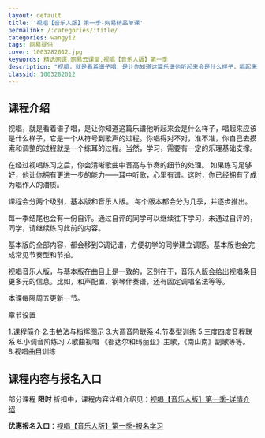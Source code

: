 ```yaml
---
layout: default
title: '视唱【音乐人版】第一季-网易精品单课'
permalink: /:categories/:title/
categories: wangyi2
tags: 网易提供
cover: 1003282012.jpg
keywords: 精选网课,网易云课堂,视唱【音乐人版】第一季
description: "视唱，就是看着谱子唱，是让你知道这篇乐谱他听起来会是什么样子，唱起来应该是什么样子，它是一个从符号到歌声的过程。你唱得对不对，准不准，你自己去摸索和调整的过程就是一个练耳的过程。当然，学习，"
classid: 1003282012
---
```


## 课程介绍

视唱，就是看着谱子唱，是让你知道这篇乐谱他听起来会是什么样子，唱起来应该是什么样子，它是一个从符号到歌声的过程。你唱得对不对，准不准，你自己去摸索和调整的过程就是一个练耳的过程。当然，学习，需要有一定的乐理基础支撑。

在经过视唱练习之后，你会清晰歌曲中音高与节奏的细节的处理。
如果练习足够好，他让你拥有更进一步的能力——耳中听歌，心里有谱。这时，你已经拥有了成为唱作人的潜质。

课程会分两个级别，基本版和音乐人版。
每个版本都会分为几季，并逐步推出。

每一季结尾也会有一份自评。通过自评的同学可以继续往下学习，未通过自评的，同学，请继续练习此前的内容。

基本版的全部内容，都会移到C调记谱，方便初学的同学建立调感。基本版也会完成常见节奏型和节拍。

视唱音乐人版，与基本版在曲目上是一致的，区别在于，音乐人版会给出视唱条目更多元的信息。比如，和声配置，钢琴伴奏谱，还有固定调唱名法等等。

本课每隔周五更新一节。

章节设置

1.课程简介
2.击拍法与指挥图示
3.大调音阶联系
4.节奏型训练
5.三度四度音程联系
6.小调音阶练习
7.歌曲视唱
《都达尔和玛丽亚》主歌，《南山南》副歌等等。
8.视唱曲目训练

## 课程内容与报名入口

部分课程 **限时** 折扣中，课程内容详细介绍见：[视唱【音乐人版】第一季-详情介绍](https://study.163.com/course/introduction/1003282012.htm?share=1&shareId=1025206652&utm_campaign=share&utm_medium=iphoneShare&utm_source=&utm_u=1025206652)

**优惠报名入口**：[视唱【音乐人版】第一季-报名学习](https://study.163.com/course/introduction/1003282012.htm?share=1&shareId=1025206652&utm_campaign=share&utm_medium=iphoneShare&utm_source=&utm_u=1025206652)

